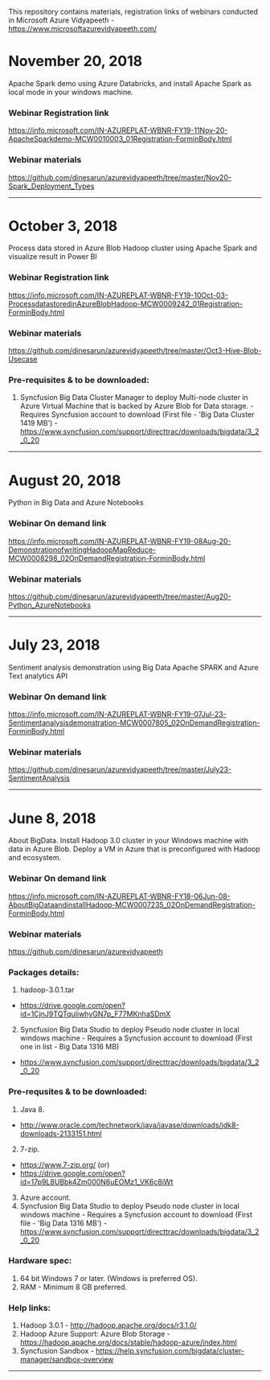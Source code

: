 This repository contains materials, registration links of webinars conducted in Microsoft Azure Vidyapeeth - https://www.microsoftazurevidyapeeth.com/

# November 20, 2018
Apache Spark demo using Azure Databricks, and install Apache Spark as local mode in your windows machine.
### Webinar Registration link
https://info.microsoft.com/IN-AZUREPLAT-WBNR-FY19-11Nov-20-ApacheSparkdemo-MCW0010003_01Registration-ForminBody.html
### Webinar materials
https://github.com/dinesarun/azurevidyapeeth/tree/master/Nov20-Spark_Deployment_Types

----------------------------------------------------------------------------------------------------------------------------------------

# October 3, 2018
Process data stored in Azure Blob Hadoop cluster using Apache Spark and visualize result in Power BI
### Webinar Registration link
https://info.microsoft.com/IN-AZUREPLAT-WBNR-FY19-10Oct-03-ProcessdatastoredinAzureBlobHadoop-MCW0009242_01Registration-ForminBody.html
### Webinar materials
https://github.com/dinesarun/azurevidyapeeth/tree/master/Oct3-Hive-Blob-Usecase
### Pre-requisites & to be downloaded:
1. Syncfusion Big Data Cluster Manager to deploy Multi-node cluster in Azure Virtual Machine that is backed by Azure Blob for Data storage. - Requires Syncfusion account to download (First file - 'Big Data Cluster 1419 MB') - https://www.syncfusion.com/support/directtrac/downloads/bigdata/3_2_0_20
----------------------------------------------------------------------------------------------------------------------------------------

# August 20, 2018
Python in Big Data and Azure Notebooks
### Webinar On demand link
https://info.microsoft.com/IN-AZUREPLAT-WBNR-FY19-08Aug-20-DemonstrationofwritingHadoopMapReduce-MCW0008298_02OnDemandRegistration-ForminBody.html
### Webinar materials
https://github.com/dinesarun/azurevidyapeeth/tree/master/Aug20-Python_AzureNotebooks

----------------------------------------------------------------------------------------------------------------------------------------

# July 23, 2018
Sentiment analysis demonstration using Big Data Apache SPARK and Azure Text analytics API
### Webinar On demand link 
https://info.microsoft.com/IN-AZUREPLAT-WBNR-FY19-07Jul-23-Sentimentanalysisdemonstration-MCW0007805_02OnDemandRegistration-ForminBody.html
### Webinar materials
https://github.com/dinesarun/azurevidyapeeth/tree/master/July23-SentimentAnalysis

----------------------------------------------------------------------------------------------------------------------------------------

# June 8, 2018
About BigData. Install Hadoop 3.0 cluster in your Windows machine with data in Azure Blob. Deploy a VM in Azure that is preconfigured with Hadoop and ecosystem.
### Webinar On demand link
https://info.microsoft.com/IN-AZUREPLAT-WBNR-FY18-06Jun-08-AboutBigDataandinstallHadoop-MCW0007235_02OnDemandRegistration-ForminBody.html
### Webinar materials
https://github.com/dinesarun/azurevidyapeeth
### Packages details: 
1. hadoop-3.0.1.tar
- https://drive.google.com/open?id=1CjnJ9TQTquIiwhyGN7p_F77MKnhaSDmX
2. Syncfusion Big Data Studio to deploy Pseudo node cluster in local windows machine - Requires a Syncfusion account to download (First one in list - Big Data 1316 MB)
 - https://www.syncfusion.com/support/directtrac/downloads/bigdata/3_2_0_20
### Pre-requsites & to be downloaded:
1. Java 8. 
- http://www.oracle.com/technetwork/java/javase/downloads/jdk8-downloads-2133151.html 
2. 7-zip. 
- https://www.7-zip.org/
 (or)
- https://drive.google.com/open?id=17p9L8UBbk4Zm000N6uEOMz1_VK6c8iWt
3. Azure account.
4. Syncfusion Big Data Studio to deploy Pseudo node cluster in local windows machine - Requires a Syncfusion account to download (First file - 'Big Data 1316 MB') - https://www.syncfusion.com/support/directtrac/downloads/bigdata/3_2_0_20
### Hardware spec:
1. 64 bit Windows 7 or later. (Windows is preferred OS).
2. RAM - Minimum 8 GB preferred.
### Help links:
1. Hadoop 3.0.1 - http://hadoop.apache.org/docs/r3.1.0/
2. Hadoop Azure Support: Azure Blob Storage - https://hadoop.apache.org/docs/stable/hadoop-azure/index.html
3. Syncfusion Sandbox - https://help.syncfusion.com/bigdata/cluster-manager/sandbox-overview
----------------------------------------------------------------------------------------------------------------------------------------
